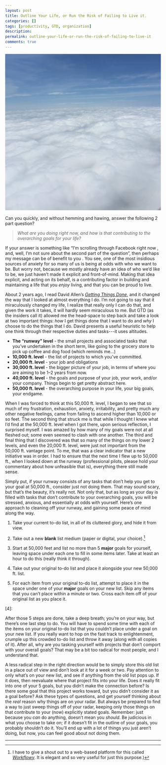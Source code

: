 ```yaml
---
layout: post
title: Outline Your Life, or Run the Risk of Failing to Live it.
categories: []
tags: [productivity, GTD, organization]
description:
permalink: outline-your-life-or-run-the-risk-of-failing-to-live-it
comments: true
---
```


![clouds](/graphics/clouds.jpg)

Can you quickly, and without hemming and hawing, answer the following 2 part question?

>*What are you doing right now, and how is that contributing to the overarching goals for your life?*

If your answer is something like “I’m scrolling through Facebook right now , and, well, I’m not sure about the second part of the question”, then perhaps my message can be of benefit to you . You see, one of the most insidious sources of anxiety for so many of us is being at odds with who we want to be. But worry not, because we mostly already have an idea of who we’d like to be, we just haven’t made it explicit and front-of-mind. Making that idea explicit, and acting on its behalf, is a contributing factor in building and maintaining a life that you _enjoy_ living, and that you can be proud to live.
<!--more-->

About 2 years ago, I read David Allen’s [*Getting Things Done*](http://gettingthingsdone.com/), and it changed the way that I looked at almost everything I do. I’m not going to say that it miraculously changed my life, I realize that really only I can do that, and given the work it takes, it will hardly seem miraculous to me. But GTD (as the insiders call it) allowed me the head-space to step back and take a look at two important things: *how* I get things done that I want to do and *why* I choose to do the things that I do. David presents a useful heuristic to help one think through their respective duties and tasks---it uses altitudes.


  * **The “runway” level** - the small projects and associated tasks that you’ve undertaken in the short term, like going to the grocery store to pick up coffee and dog food (which reminds me…)
  * **10,000 ft. level** - the list of projects to which you've committed.
  * **20,000 ft. level** - your job and obligations
  * **30,000 ft. level** - the bigger picture of your job, in terms of where you are aiming to be 1–2 years from now.
  * **40,000 ft. level** - the goals and purpose of your job, your work, and/or your company. Things begin to get pretty abstract here.
  * **50,000 ft. level** - the overarching purpose in your life, your big goals, your endgame.

When I was forced to think at this 50,000 ft. level, I began to see that so much of my frustration, exhaustion, anxiety, irritability, and pretty much any other negative feelings, came from failing to ascend higher than 10,000 or so feet. The second thing that struck me is that while I thought I knew what I’d find at the 50,000 ft. level when I got there, upon serious reflection, I surprised myself. I was amazed by how many of my goals were not at all fleshed out; some even seemed to clash with one another. The third and final thing that I discovered was that so many of the things on my lower 2 levels, and even the 20,000 ft. level, were just not important from the 50,000 ft. vantage point. To me, that was a clear indicator that a new initiative was in order. I had to ensure that the next time I flew up to 50,000 ft., when I looked down at the runway (professional pilots, please hold your commentary about how unfeasible that is), everything there still made sense.

Simply put, if your runway consists of any tasks that don’t help you get to your goal at 50,000 ft., consider just not doing them. That may sound scary, but that’s the beauty, it’s really not. Not only that, but as long as your day is filled with tasks that don’t contribute to your overarching goals, you will be stressed, anxious, and essentially at odds with yourself. Here’s one approach to cleaning off your runway, and gaining some peace of mind along the way.

  1. Take your current to-do list, in all of its cluttered glory, and hide it from view.
  2. Take out a new **blank** list medium (paper or digital, your choice).[^1]

  3. Start at 50,000 feet and list no more than 5 **major** goals for yourself, leaving space under each one to fill in some items later. Take at least an hour to do this (really think it through).
  4. Take out your original to-do list and place it alongside your new 50,000 ft. list.
  5. For each item from your original to-do list, attempt to place it in the space under one of your **major** goals on your new list. Skip any items that you can’t place within a minute or two. Cross each item off of your original list as you place it.

   [4]:

After those 5 steps are done, take a deep breath; you’re on your way, but there’s one last step to do. You will have to spend some time with each of the items on your original to-do list that you couldn’t place under a goal on your new list. If you really want to hop on the fast track to enlightenment, crumple up this crowded to-do list and throw it away (along with all copies of it). After all, why are you tasking yourself with projects that don’t comport with your overall goals? That may be a bit too radical for most people, and I understand that.

A less radical step in the right direction would be to simply store this old list in a place out of view and don’t look at it for a week or two. Pay attention to only what’s on your new list, and see if anything from the old list pops up. If it does, then reevaluate where that project fits into your life. Does it really fit into one of your 5 goals, but you didn’t make the connection before? Is there some goal that this project works toward, but you didn’t consider it as a goal before? Ask these types of questions, and get yourself thinking about the *real* reason why things are on your radar. But always be prepared to find a way to just sweep things off of your radar, keeping only those things on that contribute to your (now) explicitly stated goals. Remember: just because you *can* do anything, doesn’t mean you *should*. Be judicious in what you choose to take on; if it doesn’t fit in the outline of your goals, you probably shouldn’t do it. You’ll end up with a lot of things you just aren’t doing, but now, you can feel good about not doing them.

---

[^1]: I have to give a shout out to a web-based platform for this called *[Workflowy](http://workflowy.com)*. It is elegant and so very useful for just this purpose.)
